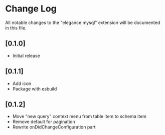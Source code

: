 # Change Log

All notable changes to the "elegance mysql" extension will be documented in this file.

## [0.1.0]

- Initial release

## [0.1.1]

- Add icon
- Package with esbuild

## [0.1.2]

- Move "new query" context menu from table item to schema item
- Remove default for pagination
- Rewrite onDidChangeConfiguration part